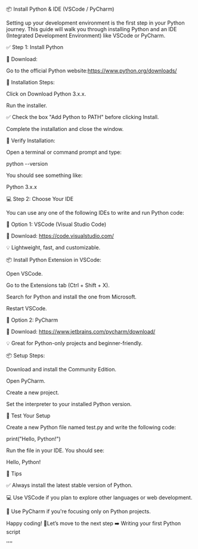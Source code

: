 📦 Install Python & IDE (VSCode / PyCharm)

Setting up your development environment is the first step in your Python journey. This guide will walk you through installing Python and an IDE (Integrated Development Environment) like VSCode or PyCharm.

✅ Step 1: Install Python

🔗 Download:

Go to the official Python website:https://www.python.org/downloads/

🧰 Installation Steps:

Click on Download Python 3.x.x.

Run the installer.

✅ Check the box "Add Python to PATH" before clicking Install.

Complete the installation and close the window.

🧪 Verify Installation:

Open a terminal or command prompt and type:

python --version

You should see something like:

Python 3.x.x

💻 Step 2: Choose Your IDE

You can use any one of the following IDEs to write and run Python code:

🔹 Option 1: VSCode (Visual Studio Code)

🔗 Download: https://code.visualstudio.com/

💡 Lightweight, fast, and customizable.

📦 Install Python Extension in VSCode:

Open VSCode.

Go to the Extensions tab (Ctrl + Shift + X).

Search for Python and install the one from Microsoft.

Restart VSCode.

🔹 Option 2: PyCharm

🔗 Download: https://www.jetbrains.com/pycharm/download/

💡 Great for Python-only projects and beginner-friendly.

📦 Setup Steps:

Download and install the Community Edition.

Open PyCharm.

Create a new project.

Set the interpreter to your installed Python version.

🧪 Test Your Setup

Create a new Python file named test.py and write the following code:

print("Hello, Python!")

Run the file in your IDE. You should see:

Hello, Python!

📌 Tips

✅ Always install the latest stable version of Python.

💻 Use VSCode if you plan to explore other languages or web development.

🐍 Use PyCharm if you're focusing only on Python projects.

Happy coding! 🚀Let’s move to the next step ➡️ Writing your first Python script

''''